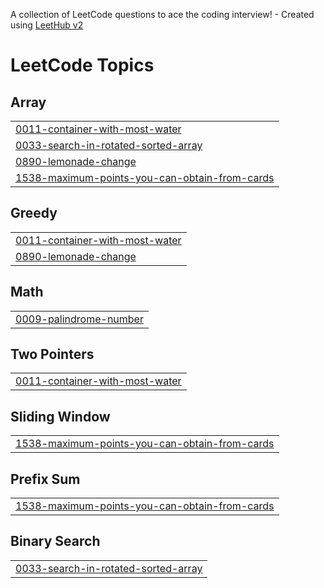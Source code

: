 A collection of LeetCode questions to ace the coding interview! - Created using [LeetHub v2](https://github.com/arunbhardwaj/LeetHub-2.0)
<!---LeetCode Topics Start-->
# LeetCode Topics
## Array
|  |
| ------- |
| [0011-container-with-most-water](https://github.com/jayanthkachu/Leetcode/tree/master/0011-container-with-most-water) |
| [0033-search-in-rotated-sorted-array](https://github.com/jayanthkachu/Leetcode/tree/master/0033-search-in-rotated-sorted-array) |
| [0890-lemonade-change](https://github.com/jayanthkachu/Leetcode/tree/master/0890-lemonade-change) |
| [1538-maximum-points-you-can-obtain-from-cards](https://github.com/jayanthkachu/Leetcode/tree/master/1538-maximum-points-you-can-obtain-from-cards) |
## Greedy
|  |
| ------- |
| [0011-container-with-most-water](https://github.com/jayanthkachu/Leetcode/tree/master/0011-container-with-most-water) |
| [0890-lemonade-change](https://github.com/jayanthkachu/Leetcode/tree/master/0890-lemonade-change) |
## Math
|  |
| ------- |
| [0009-palindrome-number](https://github.com/jayanthkachu/Leetcode/tree/master/0009-palindrome-number) |
## Two Pointers
|  |
| ------- |
| [0011-container-with-most-water](https://github.com/jayanthkachu/Leetcode/tree/master/0011-container-with-most-water) |
## Sliding Window
|  |
| ------- |
| [1538-maximum-points-you-can-obtain-from-cards](https://github.com/jayanthkachu/Leetcode/tree/master/1538-maximum-points-you-can-obtain-from-cards) |
## Prefix Sum
|  |
| ------- |
| [1538-maximum-points-you-can-obtain-from-cards](https://github.com/jayanthkachu/Leetcode/tree/master/1538-maximum-points-you-can-obtain-from-cards) |
## Binary Search
|  |
| ------- |
| [0033-search-in-rotated-sorted-array](https://github.com/jayanthkachu/Leetcode/tree/master/0033-search-in-rotated-sorted-array) |
<!---LeetCode Topics End-->